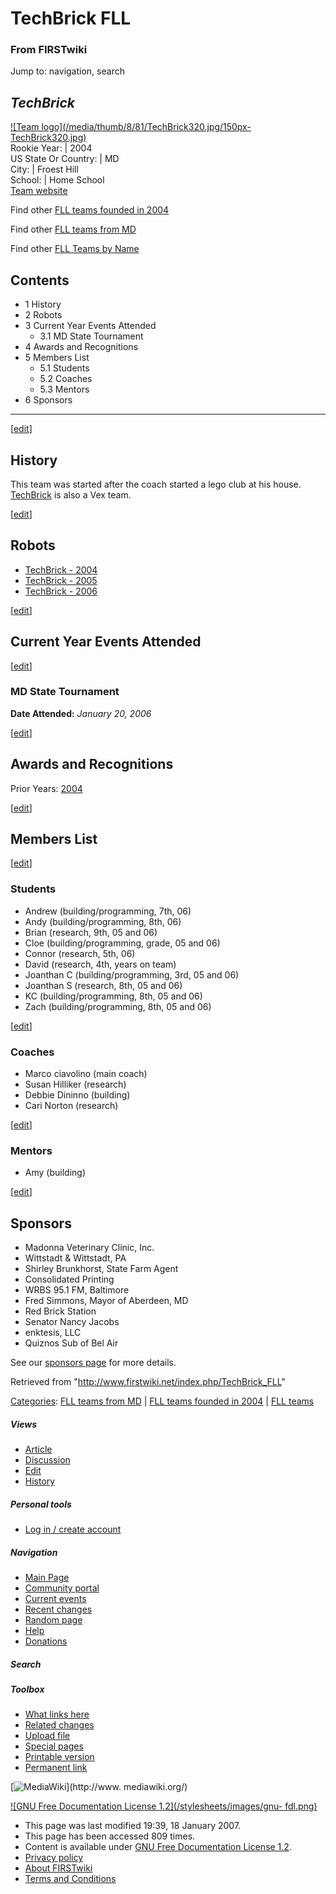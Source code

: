 # TechBrick FLL

### From FIRSTwiki

Jump to: navigation, search

_TechBrick_  
---  
[![Team logo](/media/thumb/8/81/TechBrick320.jpg/150px-
TechBrick320.jpg)](/index.php/Image:TechBrick320.jpg "Team logo" )  
Rookie Year: | 2004  
US State Or Country: | MD  
City: | Froest Hill  
School: | Home School  
[Team website](http://www.TechBrick.com "http://www.TechBrick.com" )  
  
Find other [FLL teams founded in
2004](/index.php/Category:FLL_teams_founded_in_2004 "Category:FLL teams
founded in 2004" )

Find other [FLL teams from
MD](/index.php?title=Category:FLL_teams_from_MD&action=edit "Category:FLL
teams from MD" )

Find other [FLL Teams by Name](/index.php/Category:FLL_teams "Category:FLL
teams" )

  

## Contents

  * 1 History
  * 2 Robots
  * 3 Current Year Events Attended
    * 3.1 MD State Tournament
  * 4 Awards and Recognitions
  * 5 Members List
    * 5.1 Students
    * 5.2 Coaches
    * 5.3 Mentors
  * 6 Sponsors  
---  
  
[[edit](/index.php?title=TechBrick_FLL&action=edit&section=1 "Edit section:
History" )]

## History

This team was started after the coach started a lego club at his house.
[TechBrick](/index.php/TechBrick "TechBrick" ) is also a Vex team.

[[edit](/index.php?title=TechBrick_FLL&action=edit&section=2 "Edit section:
Robots" )]

## Robots

  * [TechBrick - 2004](/index.php/TechBrick_-_2004 "TechBrick - 2004" )
  * [TechBrick - 2005](/index.php?title=TechBrick_-_2005&action=edit "TechBrick - 2005" )
  * [TechBrick - 2006](/index.php?title=TechBrick_-_2006&action=edit "TechBrick - 2006" )

[[edit](/index.php?title=TechBrick_FLL&action=edit&section=3 "Edit section:
Current Year Events Attended" )]

## Current Year Events Attended

[[edit](/index.php?title=TechBrick_FLL&action=edit&section=4 "Edit section: MD
State Tournament" )]

### MD State Tournament

**Date Attended:** _January 20, 2006_

  

[[edit](/index.php?title=TechBrick_FLL&action=edit&section=5 "Edit section:
Awards and Recognitions" )]

## Awards and Recognitions

Prior Years: [2004](/index.php/FIRSTwiki:FLL_yearly_team_page_format
"FIRSTwiki:FLL yearly team page format" )

  

[[edit](/index.php?title=TechBrick_FLL&action=edit&section=6 "Edit section:
Members List" )]

## Members List

[[edit](/index.php?title=TechBrick_FLL&action=edit&section=7 "Edit section:
Students" )]

### Students

  * Andrew (building/programming, 7th, 06) 
  * Andy (building/programming, 8th, 06) 
  * Brian (research, 9th, 05 and 06) 
  * Cloe (building/programming, grade, 05 and 06) 
  * Connor (research, 5th, 06) 
  * David (research, 4th, years on team) 
  * Joanthan C (building/programming, 3rd, 05 and 06) 
  * Joanthan S (research, 8th, 05 and 06) 
  * KC (building/programming, 8th, 05 and 06) 
  * Zach (building/programming, 8th, 05 and 06) 

[[edit](/index.php?title=TechBrick_FLL&action=edit&section=8 "Edit section:
Coaches" )]

### Coaches

  * Marco ciavolino (main coach) 
  * Susan Hilliker (research) 
  * Debbie Dininno (building) 
  * Cari Norton (research) 

[[edit](/index.php?title=TechBrick_FLL&action=edit&section=9 "Edit section:
Mentors" )]

### Mentors

  * Amy (building) 

[[edit](/index.php?title=TechBrick_FLL&action=edit&section=10 "Edit section:
Sponsors" )]

## Sponsors

  * Madonna Veterinary Clinic, Inc. 
  * Wittstadt &amp; Wittstadt, PA 
  * Shirley Brunkhorst, State Farm Agent 
  * Consolidated Printing 
  * WRBS 95.1 FM, Baltimore 
  * Fred Simmons, Mayor of Aberdeen, MD 
  * Red Brick Station 
  * Senator Nancy Jacobs 
  * enktesis, LLC 
  * Quiznos Sub of Bel Air 

See our [sponsors page](http://techbrick.com/Lego/Lego2006/Support/index.html
"http://techbrick.com/Lego/Lego2006/Support/index.html" ) for more details.

Retrieved from "<http://www.firstwiki.net/index.php/TechBrick_FLL>"

[Categories](/index.php?title=Special:Categories&article=TechBrick_FLL
"Special:Categories" ): [FLL teams from
MD](/index.php?title=Category:FLL_teams_from_MD&action=edit "Category:FLL
teams from MD" ) | [FLL teams founded in
2004](/index.php/Category:FLL_teams_founded_in_2004 "Category:FLL teams
founded in 2004" ) | [FLL teams](/index.php/Category:FLL_teams "Category:FLL
teams" )

##### Views

  * [Article](/index.php/TechBrick_FLL)
  * [Discussion](/index.php?title=Talk:TechBrick_FLL&action=edit)
  * [Edit](/index.php?title=TechBrick_FLL&action=edit)
  * [History](/index.php?title=TechBrick_FLL&action=history)

##### Personal tools

  * [Log in / create account](/index.php?title=Special:Userlogin&returnto=TechBrick_FLL)

[](/index.php/Main_Page "Main Page" )

##### Navigation

  * [Main Page](/index.php/Main_Page)
  * [Community portal](/index.php/FIRSTwiki:Community_portal)
  * [Current events](/index.php/Current_events)
  * [Recent changes](/index.php/Special:Recentchanges)
  * [Random page](/index.php/Special:Random)
  * [Help](/index.php/Help:Contents)
  * [Donations](/index.php/FIRSTwiki:Site_support)

##### Search



##### Toolbox

  * [What links here](/index.php/Special:Whatlinkshere/TechBrick_FLL)
  * [Related changes](/index.php/Special:Recentchangeslinked/TechBrick_FLL)
  * [Upload file](/index.php/Special:Upload)
  * [Special pages](/index.php/Special:Specialpages)
  * [Printable version](/index.php?title=TechBrick_FLL&printable=yes)
  * [Permanent link](/index.php?title=TechBrick_FLL&oldid=53341)

[![MediaWiki](/skins/common/images/poweredby_mediawiki_88x31.png)](http://www.
mediawiki.org/)

[![GNU Free Documentation License 1.2](/stylesheets/images/gnu-
fdl.png)](http://www.gnu.org/copyleft/fdl.html)

  * This page was last modified 19:39, 18 January 2007.
  * This page has been accessed 809 times.
  * Content is available under [GNU Free Documentation License 1.2](http://www.gnu.org/copyleft/fdl.html "http://www.gnu.org/copyleft/fdl.html" ).
  * [Privacy policy](/index.php/FIRSTwiki:Privacy_policy "FIRSTwiki:Privacy policy" )
  * [About FIRSTwiki](/index.php/FIRSTwiki:About "FIRSTwiki:About" )
  * [Terms and Conditions](/index.php/FIRSTwiki:Terms_and_conditions "FIRSTwiki:Terms and conditions" )

